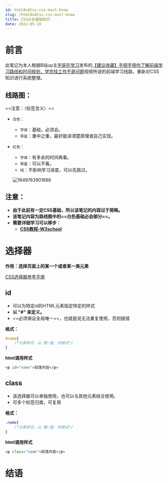 ```yaml
---
id: htmlAndCss-css-must-know
slug: /htmlAndCss-css-must-know
title: CSS必会基础知识
date: 2022-05-10
---
```

# 前言

此笔记为本人根据B站up主[宇哥在学习](https://space.bilibili.com/72076631)发布的[【建议收藏】手把手带你了解前端学习路线和时间规划，学完找工作不是问题](https://www.bilibili.com/video/BV1uf4y1U7YT?spm_id_from=333.880.my_history.page.click)视频所说的前端学习线路，重新对CSS知识进行系统整理。



## 线路图：

==注意：（标签含义）==

- `白色`：

  - `字体`：基础，必须会。
  - `带星`：重中之重，最好能讲清楚原理或自己实现。

- `红色`：

  - `字体`：有多余的时间再看。
  - `带星`：可以不看。
  - `线`：不影响学习进度，可以先跳过。

  ![1649763901886](D:\Data\9_Typora图片缓存\1649763901886.png)



## 注意：

- **由于此前有一定CSS基础，所以该笔记的内容过于简略。**
- **该笔记内容为路线图中的==白色基础必会部分==。**
- **需要详细学习可以移步：**
  - **[CSS教程-W3school](https://www.w3school.com.cn/css/index.asp)**



# 选择器

**作用：选择页面上的某一个或者某一类元素**

[CSS选择器参考手册](https://www.w3school.com.cn/cssref/css_selectors.asp)

## id

* 可以为特定id的HTML元素指定特定的样式
* **以 "#" 来定义。**
* ==必须保证全局唯一==，也就是说无法重复使用，否则报错

**格式：**

````css
#name{
    /*元素样式，以 键:值; 的格式*/
}
````

**html调用样式**

````html
<p id="name">段落内容</p>
````



## class

* 该选择器可以单独使用，也可以与其他元素结合使用。
* 可多个标签归类，可复用

**格式：**

````css
.name{
    /*元素样式，以 键:值; 的格式*/
}
````

**html调用样式**

````html
<p class="name">段落内容</p>
````



# 结语

